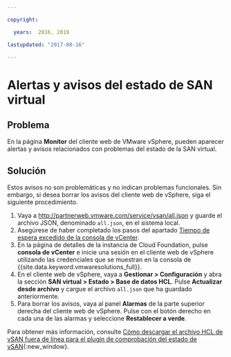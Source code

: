 ```yaml
---

copyright:

  years:  2016, 2019

lastupdated: "2017-08-16"

---
```


# Alertas y avisos del estado de SAN virtual

## Problema
En la página **Monitor** del cliente web de VMware vSphere, pueden aparecer alertas y avisos relacionados con problemas del estado de la SAN virtual.

## Solución
Estos avisos no son problemáticas y no indican problemas funcionales. Sin embargo, si desea borrar los avisos del cliente web de vSphere, siga el siguiente procedimiento.

1. Vaya a http://partnerweb.vmware.com/service/vsan/all.json y guarde el archivo JSON, denominado `all.json`, en el sistema local.
2. Asegúrese de haber completado los pasos del apartado [Tiempo de espera excedido de la consola de vCenter](trbl_timeout_vc_console.html).
3. En la página de detalles de la instancia de Cloud Foundation, pulse **consola de vCenter** e inicie una sesión en el cliente web de vSphere utilizando las credenciales que se muestran en la consola de {{site.data.keyword.vmwaresolutions_full}}.
4. En el cliente web de vSphere, vaya a **Gestionar > Configuración** y abra la sección **SAN virtual > Estado > Base de datos HCL**. Pulse **Actualizar desde archivo** y cargue el archivo `all.json` que ha guardado anteriormente.
5. Para borrar los avisos, vaya al panel **Alarmas** de la parte superior derecha del cliente web de vSphere. Pulse con el botón derecho en cada una de las alarmas y seleccione **Restablecer a verde**.

Para obtener más información, consulte [Cómo descargar el archivo HCL de vSAN fuera de línea para el plugin de comprobación del estado de vSAN](http://www.virtuallyghetto.com/2015/05/how-to-download-offline-vsan-hcl-file-for-vsan-health-check-plugin.html){:new_window}.
